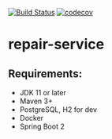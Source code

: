 [![Build Status](https://travis-ci.com/Java-Arctic-Ratel/repair-service.svg?branch=master)](https://travis-ci.com/Java-Arctic-Ratel/repair-service) [![codecov](https://codecov.io/gh/Java-Arctic-Ratel/repair-service/branch/master/graph/badge.svg)](https://codecov.io/gh/Java-Arctic-Ratel/repair-service)
# repair-service


## Requirements: 
- JDK 11 or later
- Maven 3+
- PostgreSQL‍, H2 for dev
- Docker
- Spring Boot 2
